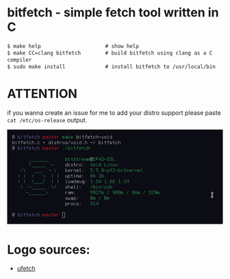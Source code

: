 # bitfetch - simple fetch tool written in C

```
$ make help                     # show help
$ make CC=clang bitfetch        # build bitfetch using clang as a C compiler
$ sudo make install             # install bitfetch to /usr/local/bin
```

# ATTENTION

if you wanna create an issue for me to add your distro support please paste `cat /etc/os-release` output.

![screenshot](./bitfetch.png)

# Logo sources:
+ [ufetch](https://gitlab.com/jschx/ufetch)
